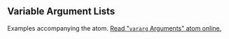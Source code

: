## Variable Argument Lists

Examples accompanying the atom.
[Read "`vararg` Arguments" atom online.](https://stepik.org/lesson/104336/step/1)
